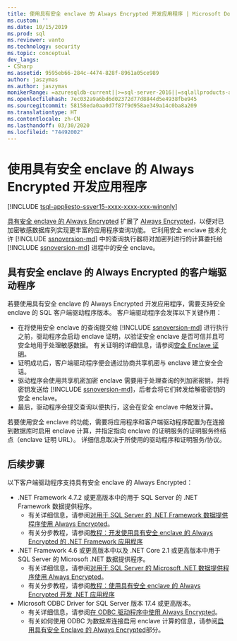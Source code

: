 ```yaml
---
title: 使用具有安全 enclave 的 Always Encrypted 开发应用程序 | Microsoft Docs
ms.custom: ''
ms.date: 10/15/2019
ms.prod: sql
ms.reviewer: vanto
ms.technology: security
ms.topic: conceptual
dev_langs:
- CSharp
ms.assetid: 9595eb66-284c-4474-828f-8961a05ce989
author: jaszymas
ms.author: jaszymas
monikerRange: =azuresqldb-current||>=sql-server-2016||=sqlallproducts-allversions||>=sql-server-linux-2017||=azuresqldb-mi-current
ms.openlocfilehash: 7ec032a9a6bd6d02372d77d8844d5e4938fbe945
ms.sourcegitcommit: 58158eda0aa0d7f87f9d958ae349a14c0ba8a209
ms.translationtype: HT
ms.contentlocale: zh-CN
ms.lasthandoff: 03/30/2020
ms.locfileid: "74492002"
---
```

# <a name="develop-applications-using-always-encrypted-with-secure-enclaves"></a>使用具有安全 enclave 的 Always Encrypted 开发应用程序
[!INCLUDE [tsql-appliesto-ssver15-xxxx-xxxx-xxx-winonly](../../../includes/tsql-appliesto-ssver15-xxxx-xxxx-xxx-winonly.md)]

[具有安全 enclave 的 Always Encrypted](always-encrypted-enclaves.md) 扩展了 [Always Encrypted](always-encrypted-database-engine.md)，以便对已加密敏感数据库列实现更丰富的应用程序查询功能。 它利用安全 enclave 技术允许 [!INCLUDE [ssnoversion-md](../../../includes/ssnoversion-md.md)] 中的查询执行器将对加密列进行的计算委托给 [!INCLUDE [ssnoversion-md](../../../includes/ssnoversion-md.md)] 进程中的安全 enclave。

## <a name="client-driver-for-always-encrypted-with-secure-enclaves"></a>具有安全 enclave 的 Always Encrypted 的客户端驱动程序

若要使用具有安全 enclave 的 Always Encrypted 开发应用程序，需要支持安全 enclave 的 SQL 客户端驱动程序版本。 客户端驱动程序会发挥以下关键作用：
- 在将使用安全 enclave 的查询提交给 [!INCLUDE [ssnoversion-md](../../../includes/ssnoversion-md.md)] 进行执行之前，驱动程序会启动 enclave 证明，以验证安全 enclave 是否可信并且可安全地用于处理敏感数据。 有关证明的详细信息，请参阅[安全 Enclave 证明](always-encrypted-enclaves.md#secure-enclave-attestation)。
- 证明成功后，客户端驱动程序便会通过协商共享机密与 enclave 建立安全会话。
- 驱动程序会使用共享机密加密 enclave 需要用于处理查询的列加密密钥，并将密钥发送给 [!INCLUDE [ssnoversion-md](../../../includes/ssnoversion-md.md)]，后者会将它们转发给解密密钥的安全 enclave。 
- 最后，驱动程序会提交查询以便执行，这会在安全 enclave 中触发计算。

若要使用安全 enclave 的功能，需要将应用程序和客户端驱动程序配置为在连接到数据库时启用 enclave 计算，并指定指向 enclave 的证明服务的证明服务终结点（enclave 证明 URL）。 详细信息取决于所使用的驱动程序和证明服务/协议。

## <a name="next-steps"></a>后续步骤

以下客户端驱动程序支持具有安全 enclave 的 Always Encrypted：
- .NET Framework 4.7.2 或更高版本中的用于 SQL Server 的 .NET Framework 数据提供程序。 
    - 有关详细信息，请参阅[对用于 SQL Server 的 .NET Framework 数据提供程序使用 Always Encrypted](../../../relational-databases/security/encryption/develop-using-always-encrypted-with-net-framework-data-provider.md)。
    - 有关分步教程，请参阅[教程：开发使用具有安全 enclave 的 Always Encrypted 的 .NET Framework 应用程序](../tutorial-always-encrypted-enclaves-develop-net-framework-apps.md)
- .NET Framework 4.6 或更高版本中以及 .NET Core 2.1 或更高版本中用于 SQL Server 的 Microsoft .NET 数据提供程序。 
    - 有关详细信息，请参阅[对用于 SQL Server 的 Microsoft .NET 数据提供程序使用 Always Encrypted](../../../connect/ado-net/sql/sqlclient-support-always-encrypted.md)。
    - 有关分步教程，请参阅[教程：使用具有安全 enclave 的 Always Encrypted 开发 .NET 应用程序](../../../connect/ado-net/sql/tutorial-always-encrypted-enclaves-develop-net-apps.md)
- Microsoft ODBC Driver for SQL Server 版本 17.4 或更高版本。 
    - 有关详细信息，请参阅[在 ODBC 驱动程序中使用 Always Encrypted](../../../connect/odbc/using-always-encrypted-with-the-odbc-driver.md)。 
    - 有关如何使用 ODBC 为数据库连接启用 enclave 计算的信息，请参阅[启用具有安全 Enclave 的 Always Encrypted](../../../connect/odbc/using-always-encrypted-with-the-odbc-driver.md#enabling-always-encrypted-with-secure-enclaves)部分。
